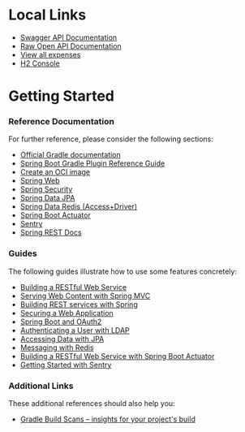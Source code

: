 # Local Links

* [Swagger API Documentation](http://localhost:8080/swagger-ui/index.html)
* [Raw Open API Documentation](http://localhost:8080/v3/api-docs)
* [View all expenses](http://localhost:8080/expenses)
* [H2 Console](http://localhost:8080/h2-console)


# Getting Started

### Reference Documentation
For further reference, please consider the following sections:

* [Official Gradle documentation](https://docs.gradle.org)
* [Spring Boot Gradle Plugin Reference Guide](https://docs.spring.io/spring-boot/3.4.5/gradle-plugin)
* [Create an OCI image](https://docs.spring.io/spring-boot/3.4.5/gradle-plugin/packaging-oci-image.html)
* [Spring Web](https://docs.spring.io/spring-boot/3.4.5/reference/web/servlet.html)
* [Spring Security](https://docs.spring.io/spring-boot/3.4.5/reference/web/spring-security.html)
* [Spring Data JPA](https://docs.spring.io/spring-boot/3.4.5/reference/data/sql.html#data.sql.jpa-and-spring-data)
* [Spring Data Redis (Access+Driver)](https://docs.spring.io/spring-boot/3.4.5/reference/data/nosql.html#data.nosql.redis)
* [Spring Boot Actuator](https://docs.spring.io/spring-boot/3.4.5/reference/actuator/index.html)
* [Sentry](https://docs.sentry.io/platforms/java/)
* [Spring REST Docs](https://docs.spring.io/spring-restdocs/docs/current/reference/htmlsingle/)

### Guides
The following guides illustrate how to use some features concretely:

* [Building a RESTful Web Service](https://spring.io/guides/gs/rest-service/)
* [Serving Web Content with Spring MVC](https://spring.io/guides/gs/serving-web-content/)
* [Building REST services with Spring](https://spring.io/guides/tutorials/rest/)
* [Securing a Web Application](https://spring.io/guides/gs/securing-web/)
* [Spring Boot and OAuth2](https://spring.io/guides/tutorials/spring-boot-oauth2/)
* [Authenticating a User with LDAP](https://spring.io/guides/gs/authenticating-ldap/)
* [Accessing Data with JPA](https://spring.io/guides/gs/accessing-data-jpa/)
* [Messaging with Redis](https://spring.io/guides/gs/messaging-redis/)
* [Building a RESTful Web Service with Spring Boot Actuator](https://spring.io/guides/gs/actuator-service/)
* [Getting Started with Sentry](https://docs.sentry.io/platforms/java/guides/spring-boot/)

### Additional Links
These additional references should also help you:

* [Gradle Build Scans – insights for your project's build](https://scans.gradle.com#gradle)

